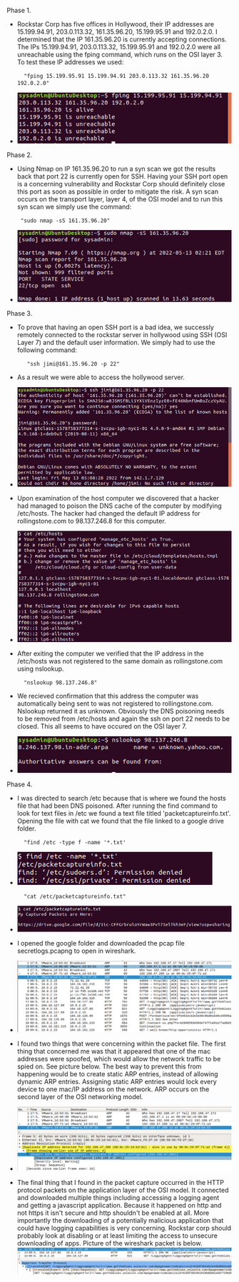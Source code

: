 Phase 1.
 
- Rockstar Corp has five offices in Hollywood, their IP addresses are 15.199.94.91, 203.0.113.32, 161.35.96.20, 15.199.95.91 and 192.0.2.0.  I determined that the IP 161.35.96.20 is currently accepting connections.  The IPs 15.199.94.91, 203.0.113.32, 15.199.95.91 and 192.0.2.0 were all unreachable using the fping command, which runs on the OSI layer 3.  To test these IP addresses we used:
       
        "fping 15.199.95.91 15.199.94.91 203.0.113.32 161.35.96.20 192.0.2.0"
- ![HW8_Phase_1.png](/HW-8/Image/HW8_Phase_1.png)
 
Phase 2.
 
 - Using Nmap on IP 161.35.96.20 to run a syn scan we got the results back that port 22 is currently open for SSH.  Having your SSH port open is a concerning vulnerability and Rockstar Corp should definitely close this port as soon as possible in order to mitigate the risk.  A syn scan occurs on the transport layer, layer 4, of the OSI model and to run this syn scan we simply use the command:
 
        "sudo nmap -sS 161.35.96.20"
- ![HW8_Phase_2.png](/HW-8/Image/HW8_Phase_2.png)
 
Phase 3.
 
- To prove that having an open SSH port is a bad idea, we successly remotely connected to the rockstar server in hollywood using SSH (OSI Layer 7) and the default user information. We simply had to use the following command:
 
         "ssh jimi@161.35.96.20 -p 22"
- As a result we were able to access the hollywood server.
- ![](/HW-8/Image/HW8_Phase_3.png)
 
- Upon examination of the host computer we discovered that a hacker had managed to poison the DNS cache of the computer by modifying /etc/hosts. The hacker had changed the default IP address for rollingstone.com to 98.137.246.8 for this computer.
- ![](/HW-8/Image/HW8_Phase_3-2.png)
 
- After exiting the computer we verified that the IP address in the /etc/hosts was not registered to the same domain as rollingstone.com using nslookup.
 
        "nslookup 98.137.246.8"
- We recieved confirmation that this address the computer was automatically being sent to was not registered to rollingstone.com. Nslookup returned it as unknown. Obviously the DNS poisoning needs to be removed from /etc/hosts and again the ssh on port 22 needs to be closed. This all seems to have occured on the OSI layer 7.
- ![](/HW-8/Image/HW8_Phase_3-3.png)
 
Phase 4.
 
- I was directed to search /etc because that is where we found the hosts file that had been DNS poisoned. After running the find command to look for text files in /etc we found a text file titled 'packetcaptureinfo.txt'. Opening the file with cat we found that the file linked to a google drive folder.
 
        "find /etc -type f -name '*.txt'
- ![](/HW-8/Image/HW_Phase_4.png)
 
        "cat /etc/packetcaptureinfo.txt"
- ![](/HW-8/Image/HW_Phase_4-2.png)
- I opened the google folder and downloaded the pcap file secretlogs.pcapng to open in wireshark.
- ![](/HW-8/Image/HW8_Phase_4-3.png)
- I found two things that were concerning within the packet file. The first thing that concerned me was that it appeared that one of the mac addresses were spoofed, which would allow the network traffic to be spied on. See picture below. The best way to prevent this from happening would be to create static ARP entries, instead of allowing dynamic ARP entries. Assigning static ARP entries would lock every device to one mac/IP address on the network. ARP occurs on the second layer of the OSI networking model.
- ![](/HW-8/Image/HW8_Phase_4-4.png)
- The final thing that I found in the packet capture occurred in the HTTP protocol packets on the application layer of the OSI model. It connected and downloaded multiple things including accessing a logging agent and getting a javascript application. Because it happened on http and not https it isn't secure and http shouldn't be enabled at all. More importantly the downloading of a potentially malicious application that could have logging capabilities is very concerning. Rockstar corp should probably look at disabling or at least limiting the access to unsecure downloading of apps. Picture of the wireshark packet is below.
![](/HW-8/Image/HW8_Phase_4-5.png)

